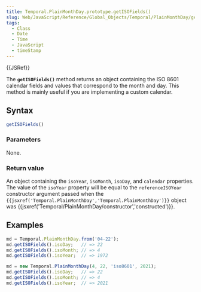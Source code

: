 ```yaml
---
title: Temporal.PlainMonthDay.prototype.getISOFields()
slug: Web/JavaScript/Reference/Global_Objects/Temporal/PlainMonthDay/getISOFields
tags:
  - Class
  - Date
  - Time
  - JavaScript
  - timeStamp
---
```

{{JSRef}}

<p class="summary"><span class="seoSummary">The <strong><code>getISOFields()</code></strong> method returns an object containing the ISO 8601 calendar fields and values that correspond to the month and day.</span> This method is mainly useful if you are implementing a custom calendar.</p>

## Syntax

```js
getISOFields()
```

### Parameters

None.

### Return value

An object containing the `isoYear`, `isoMonth`, `isoDay`, and `calendar`
properties. The value of the `isoYear` property will be equal to the
`referenceISOYear` constructor argument passed when the
`{{jsxref('Temporal.PlainMonthDay','Temporal.PlainMonthDay')}}`
object was
{{jsxref('Temporal/PlainMonthDay/constructor','constructed')}}.

## Examples

```js
md = Temporal.PlainMonthDay.from('04-22');
md.getISOFields().isoDay;   // => 22
md.getISOFields().isoMonth; // => 4
md.getISOFields().isoYear;  // => 1972
```

```js
md = new Temporal.PlainMonthDay(4, 22, 'iso8601', 2021);
md.getISOFields().isoDay;   // => 22
md.getISOFields().isoMonth; // => 4
md.getISOFields().isoYear;  // => 2021
```
